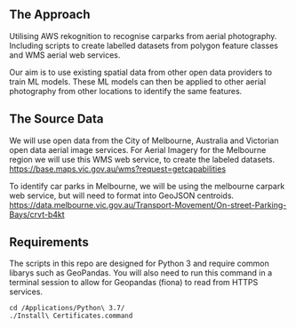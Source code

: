## The Approach
Utilising AWS rekognition to recognise carparks from aerial photography.  Including scripts to create labelled datasets from polygon feature classes and WMS aerial web services.

Our aim is to use existing spatial data from other open data providers to train ML models.
These ML models can then be applied to other aerial photography from other locations to identify the same features.

## The Source Data
We will use open data from the City of Melbourne, Australia and Victorian open data aerial image services.
For Aerial Imagery for the Melbourne region we will use this WMS web service, to create the labeled datasets.
https://base.maps.vic.gov.au/wms?request=getcapabilities

To identify car parks in Melbourne, we will be using the melbourne carpark web service, but will need to format into GeoJSON centroids.
https://data.melbourne.vic.gov.au/Transport-Movement/On-street-Parking-Bays/crvt-b4kt 

## Requirements
The scripts in this repo are designed for Python 3 and require common libarys such as GeoPandas.
You will also need to run this command in a terminal session to allow for Geopandas (fiona) to read from HTTPS services.
```
cd /Applications/Python\ 3.7/
./Install\ Certificates.command
```